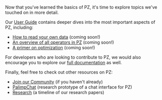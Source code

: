 <!-- ## Goal
This page should guide the reader towards the first page of our user guide (`docs/user-guide/overview.md`), and remove any sense of "unknown unknowns". In other words, the user should have a complete picture of what is left to learn about PZ when they finish reading this page.

It would probably be okay to duplicate a lot of the links in `docs/user-guide/overview.md` right here, so that the user can see what they cover.

- User Guide 1
- User Guide 2
- etc.

Next, the page should link to "barebones" documentation, i.e. the "third-layer" pages which contain class and function definitions.

- `Context`
- `Dataset`
- `Aggregate`
- `Convert` (or whatever we're calling it)
- etc.

Finally, the page should link to the remaining cool PZ stuff, including:

- Our "Cookbook" / tutorials repo (which I will set up any day now)
- Our blog post(s)
- Our talk(s)
- Our research papers
- etc. -->

Now that you've learned the basics of PZ, it's time to explore topics we've touched on in more detail.

Our [User Guide](../user-guide/overview.md) contains deeper dives into the most important aspects of PZ, including:

- [How to read your own data](../user-guide/dataset.md) (coming soon!)
- [An overview of all operators in PZ](../user-guide/operators.md) (coming soon!)
- [A primer on optimization](../user-guide/optimization.md) (coming soon!)

For developers who are looking to contribute to PZ, we would also encourage you to explore our [full documentation](../api/overview.md) as well.

Finally, feel free to check out other resources on PZ:

- [Join our Community](../community.md) (if you haven't already)
- [PalimpChat](../chat-demo.md) (research prototype of a chat interface for PZ)
- [Research](../research.md) (a timeline of our research papers)
